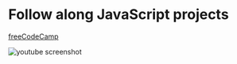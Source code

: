 # Follow along JavaScript projects

[freeCodeCamp](https://www.youtube.com/watch?v=3PHXvlpOkf4&list=PLWKjhJtqVAbleDe3_ZA8h3AO2rXar-q2V&index=5)

![youtube screenshot](<./images/Youtube\ Thumbnail.png>)
